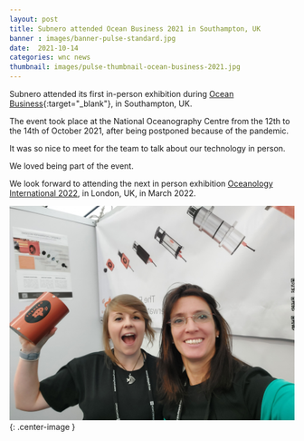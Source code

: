 ```yaml
---
layout: post
title: Subnero attended Ocean Business 2021 in Southampton, UK
banner : images/banner-pulse-standard.jpg
date:  2021-10-14
categories: wnc news
thumbnail: images/pulse-thumbnail-ocean-business-2021.jpg
---
```


Subnero attended its first in-person exhibition during [Ocean Business](https://noc-events.co.uk/ocean-business-2021){:target="_blank"}, in Southampton, UK.

The event took place at the National Oceanography Centre from the 12th to the 14th of October 2021, after being postponed because of the pandemic. 

It was so nice to meet for the team to talk about our technology in person.

We loved being part of the event.

We look forward to attending the next in person exhibition [Oceanology International 2022](https://www.oceanologyinternational.com/london/en-gb.html), in London, UK, in March 2022.

![](/images/pulse-ocean-business-2021.jpg){: .center-image  }
